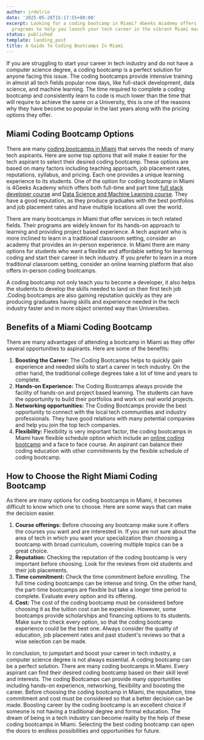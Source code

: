 ```yaml
---
author: jrdelrio
date: '2025-05-28T15:17:55+00:00'
excerpt: Looking for a coding bootcamp in Miami? 4Geeks Academy offers expert-led
  programs to help you launch your tech career in the vibrant Miami market.
status: published
template: landing_post
title: A Guide To Coding Bootcamps In Miami
---
```

If you are struggling to start your career in tech industry and do not have a computer science degree, a coding bootcamp is a perfect solution for anyone facing this issue. The coding bootcamps provide intensive training in almost all tech fields popular now days, like full-stack development, data science, and machine learning. The time required to complete a coding bootcamp and consistently learn to code is much lower than the time that will require to achieve the same on a University, this is one of the reasons why they have become so popular in the last years along with the pricing options they offer.

## Miami Coding Bootcamp Options

There are many [coding bootcamps in Miami](https://4geeksacademy.com/us/coding-campus/coding-bootcamp-miami) that serves the needs of many tech aspirants. Here are some top options that will make it easier for the tech aspirant to select their desired coding bootcamp. These options are based on many factors including teaching approach, job placement rates, reputations, syllabus, and pricing. Each one provides a unique learning experience to its students. 
One of the option for coding bootcamp in Miami is 4Geeks Academy which offers both full-time and part time [full stack developer course](https://4geeksacademy.com/us/coding-bootcamps/part-time-full-stack-developer) and [Data Science and Machine Learning course](https://4geeksacademy.com/us/coding-bootcamps/datascience-machine-learning). They have a good reputation, as they produce graduates with the best portfolios and job placement rates and have multiple locations all over the world. 

There are many bootcamps in Miami that offer services in tech related fields. Their programs are widely known for its hands-on approach to learning and providing project based experience. A tech aspirant who is more inclined to learn in a traditional classroom setting, consider an academy that provides an in-person experience. In Miami there are many options for students who want a flexible and affordable setting for learning coding and start their career in tech industry. If you prefer to learn in a more traditional classroom setting, consider an online learning platform that also offers in-person coding bootcamps. 

A coding bootcamp not only teach you to become a developer, it also helps the students to develop the skills needed to land on their first tech job .Coding bootcamps are also gaining reputation quickly as they are producing graduates having skills and experience needed in the tech industry faster and in more object oriented way than Universities.  

## Benefits of a Miami Coding Bootcamp

There are many advantages of attending a bootcamp in Miami as they offer several opportunities to aspirants. Here are some of the benefits:

1.	**Boosting the Career:** The Coding Bootcamps helps to quickly gain experience and needed skills to start a career in tech industry. On the other hand, the traditional college degrees take a lot of time and years to complete. 
2.	**Hands-on Experience:** The Coding Bootcamps always provide the facility of hands-on and project based learning. The students can have the opportunity to build their portfolios and work on real world projects. 
3.	**Networking opportunities:** The Coding Bootcamps provide the best opportunity to connect with the local tech communities and industry professionals. They have good relations with many potential companies and help you join the top tech companies. 
4.	**Flexibility:** Flexibility is very important factor, the coding bootcamps in Miami have flexible schedule option which include an [online coding bootcamp](https://4geeksacademy.com/us/coding-campus/online-coding-bootcamp) and a face to face course. An aspirant can balance their coding education with other commitments by the flexible schedule of coding bootcamp.

## How to Choose the Right Miami Coding Bootcamp

As there are many options for coding bootcamps in Miami, it becomes difficult to know which one to choose. Here are some ways that can make the decision easier. 

1.	**Course offerings:** Before choosing any  bootcamp make sure it offers the courses you want and are interested in. If you are not sure about the area of tech in which you want your specialization than choosing a bootcamp with broad curriculum, covering multiple topics can be a great choice. 
2.	**Reputation:** Checking the reputation of the coding bootcamp is very important before choosing. Look for the reviews from old students and their job placements. 
3.	**Time commitment:** Check the time commitment before enrolling. The full time coding bootcamps can be intense and tiring. On the other hand, the part-time bootcamps are flexible but take a longer time period to complete. Evaluate every option and its offering.
4.	**Cost:** The cost of the coding bootcamp must be considered before choosing it as the tuition cost can be expensive. However, some bootcamps provide scholarships and financing options to its students. Make sure to check every option, so that the coding bootcamp experience could be the best one. Always consider the quality of education, job placement rates and past student's reviews so that a wise selection can be made.

In conclusion, to jumpstart and boost your career in tech industry, a computer science degree is not always essential. A coding bootcamp can be a perfect solution. There are many coding bootcamps in Miami. Every aspirant can find their desired coding bootcamp based on their skill level and interests. The coding Bootcamps can provide many opportunities including hands-on experience, networking, flexibility and boosting the career. Before choosing the coding bootcamp in Miami, the reputation, time commitment and cost must be considered so that a better decision can be made. Boosting career by the coding bootcamp is an excellent choice if someone is not having a traditional degree and formal education. The dream of being in a tech industry can become reality by the help of these coding bootcamps in Miami. Selecting the best coding bootcamp can open the doors to endless possibilities and opportunities for future.

<call-to-action button_text="Enroll now" button_link="https://4geeksacademy.com/us/coding-bootcamps/part-time-full-stack-developer" background="rgba(0, 151, 205, 0.15)" title="Boost your career, learn to code!" text="Join a Full Stack Developer course and boost your career."></call-to-action>